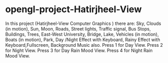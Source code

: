 # opengl-project-Hatirjheel-View


In this project (Hatirjheel-View Computer Graphics )  there are:
Sky, Clouds (in motion), Sun, Moon, Roads, Street lights, Traffic signal, Bus Stops, Buildings, Trees, East-West University, Bridge, Lake, Vehicles (in motion), Boats (in motion), Park, Day /Night Effect with Keyboard, Rainy Effect with Keyboard,Fullscreen, Background Music also.
Press 1 for Day View.
Press 2 for Night View.
Press 3 for Day Rain Mood View.
Press 4 for Night Rain Mood View.


